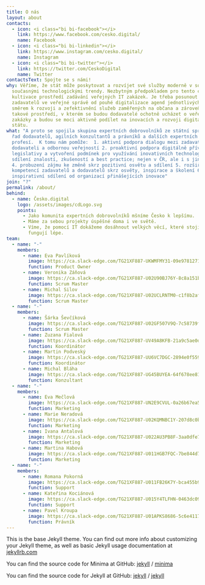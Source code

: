 ```yaml
---
title: O nás
layout: about
contacts:
  - icon: <i class="bi bi-facebook"></i>
    link: https://www.facebook.com/cesko.digital/
    name: Facebook
  - icon: <i class="bi bi-linkedin"></i>
    link: https://www.instagram.com/cesko.digital/
    name: Instagram
  - icon: <i class="bi bi-twitter"></i>
    link: https://twitter.com/CeskoDigital
    name: Twitter
contactsText: Spojte se s námi!
why: Věříme, že stát může poskytovat a rozvíjet své služby moderně v souladu se
  současnými technologickými trendy. Nezbytným předpokladem pro tento cíl je
  kultivace prostředí zadávání veřejných IT zakázek. Je třeba posunout uvažování
  zadavatelů ve veřejné správě od pouhé digitalizace agend jednotlivých úřadů
  směrem k rozvoji a zefektivnění služeb zaměřených na občana a zároveň vytvořit
  takové prostředí, v kterém se budou dodavatelé ochotně ucházet o veřejné
  zakázky a budou se moci aktivně podílet na inovacích a rozvoji digitálního
  státu.
what: "A proto se spojila skupina expertních dobrovolníků ze státní správy, z
  řad dodavatelů, agilních konzultantů a právníků a dalších expertních
  profesí.  K tomu nám pomůže:  1. aktivní podpora dialogu mezi zadavateli a
  dodavateli a odbornou veřejností 2. proaktivní podpora digitálně přívětivé
  legislativy a vytvoření podmínek pro využívání inovativních technologií 3.
  sdílení znalostí, zkušeností a best practice; nejen v ČR, ale i s jinými státy
  4. probuzení zájmu ke změně skrz pozitivní osvětu a sdílení 5. rozšiřování
  kompetencí zadavatelů a dodavatelů skrz osvěty, inspirace a školení 6.
  inspirativní sdílení od organizací přinášejících inovace"
join: "?"
permalink: /about/
behind:
  - name: Česko.digital
    logo: /assets/images/cdLogo.svg
    points:
      - Jako komunita expertních dobrovolníků mšníme Česko k lepšímu.
      - Máme za sebou projekty úspěšné doma i ve světě.
      - Víme, že pomocí IT dokážeme dosáhnout velkých věcí, které stojí méně a
        fungují lépe.
team:
  - name: "-"
    members:
      - name: Eva Pavlíková
        image: https://ca.slack-edge.com/TG21XF887-UKWMFMY31-09e978127162-512
        function: Product Owner
      - name: Veronika Záňová
        image: https://ca.slack-edge.com/TG21XF887-U02U90BJ76Y-8c8a151b4624-512
        function: Scrum Master
      - name: Michal Silov
        image: https://ca.slack-edge.com/TG21XF887-U02UCLRNTM0-c1f8b2af21d0-512
        function: Scrum Master
  - name: "-"
    members:
      - name: Šárka Ševčíková
        image: https://ca.slack-edge.com/TG21XF887-U02GF507V9Q-7c58739f4bfb-512
        function: Scrum Master
      - name: Zuzana Fialová
        image: https://ca.slack-edge.com/TG21XF887-UV49A8KFB-21a9c5ae0d31-512
        function: Koordinátor
      - name: Martin Podveský
        image: https://ca.slack-edge.com/TG21XF887-UU6VC7DGC-2894e0f559fd-512
        function: Koordinátor
      - name: Michal Bláha
        image: https://ca.slack-edge.com/TG21XF887-UG45BUYEA-64f678ee8148-512
        function: Konzultant
  - name: "-"
    members:
      - name: Eva Mečlová
        image: https://ca.slack-edge.com/TG21XF887-UN2E9CVUL-0a26b67ea555-512
        function: Marketing
      - name: Marie Neradová
        image: https://ca.slack-edge.com/TG21XF887-U02KQMNBC1Y-207d8c0b23bf-512
        function: Marketing
      - name: Ivana Antalová
        image: https://ca.slack-edge.com/TG21XF887-U022AU3PB8F-3aa0dfe78e8c-512
        function: Marketing
      - name: Martina Habová
        image: https://ca.slack-edge.com/TG21XF887-U011HGB7FQC-7be844d7cbb9-512
        function: Marketing
  - name: "-"
    members:
      - name: Romana Pokorná
        image: https://ca.slack-edge.com/TG21XF887-U011FB26K7Y-bca455b9884c-512
        function: Support
      - name: Kateřina Kociánová
        image: https://ca.slack-edge.com/TG21XF887-U015Y4TLFHN-0463dc09ee75-512
        function: Support
      - name: Pavel Kroupa
        image: https://ca.slack-edge.com/TG21XF887-U01APKS8686-5c6e4117192d-512
        function: Právník
---
```


This is the base Jekyll theme. You can find out more info about customizing your Jekyll theme, as well as basic Jekyll usage documentation at [jekyllrb.com](https://jekyllrb.com/)

You can find the source code for Minima at GitHub:
[jekyll][jekyll-organization] /
[minima](https://github.com/jekyll/minima)

You can find the source code for Jekyll at GitHub:
[jekyll][jekyll-organization] /
[jekyll](https://github.com/jekyll/jekyll)


[jekyll-organization]: https://github.com/jekyll
